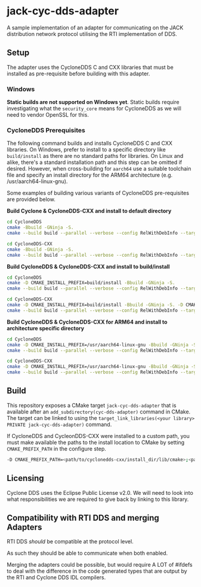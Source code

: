 # jack-cyc-dds-adapter

A sample implementation of an adapter for communicating on the JACK
distribution network protocol utilising the RTI implementation of DDS.

## Setup

The adapter uses the CycloneDDS C and CXX libraries that must be installed as
pre-requisite before building with this adapter.

### Windows

**Static builds are not supported on Windows yet**. Static builds require
investigating what the `security_core` means for CycloneDDS as we will need to
vendor OpenSSL for this.

### CycloneDDS Prerequisites

The following command builds and installs CycloneDDS C and CXX libraries. On
Windows, prefer to install to a specific directory like `build/install` as there
are no standard paths for libraries. On Linux and alike, there's a standard
installation path and this step can be omitted if desired. However, when
cross-building for `aarch64` use a suitable toolchain file and specify an
install directory for the ARM64 architecture (e.g. /usr/aarch64-linux-gnu).

Some examples of building various variants of CycloneDDS pre-requisites are
provided below.

**Build Cyclone & CycloneDDS-CXX and install to default directory**

```bash
cd CycloneDDS
cmake -Bbuild -GNinja -S.
cmake --build build --parallel --verbose --config RelWithDebInfo --target install

cd CycloneDDS-CXX
cmake -Bbuild -GNinja -S.
cmake --build build --parallel --verbose --config RelWithDebInfo --target install
```

**Build CycloneDDS & CycloneDDS-CXX and install to build/install**

```bash
cd CycloneDDS
cmake -D CMAKE_INSTALL_PREFIX=build/install -Bbuild -GNinja -S.
cmake --build build --parallel --verbose --config RelWithDebInfo --target install

cd CycloneDDS-CXX
cmake -D CMAKE_INSTALL_PREFIX=build/install -Bbuild -GNinja -S. -D CMAKE_PREFIX_PATH=<path/to/cyclonedds/install_dir>
cmake --build build --parallel --verbose --config RelWithDebInfo --target install
```

**Build CycloneDDS & CycloneDDS-CXX for ARM64 and install to architecture specific directory**

```bash
cd CycloneDDS
cmake -D CMAKE_INSTALL_PREFIX=/usr/aarch64-linux-gnu -Bbuild -GNinja -S. --toolchain <path/to/toolchain/toolchain-aarch64.cmake>
cmake --build build --parallel --verbose --config RelWithDebInfo --target install

cd CycloneDDS-CXX
cmake -D CMAKE_INSTALL_PREFIX=/usr/aarch64-linux-gnu -Bbuild -GNinja -S. --toolchain <path/to/toolchain/toolchain-aarch64.cmake>
cmake --build build --parallel --verbose --config RelWithDebInfo --target install
```

## Build

This repository exposes a CMake target `jack-cyc-dds-adapter` that is available
after an `add_subdirectory(cyc-dds-adapter)` command in CMake. The target can be
linked to using the
`target_link_libraries(<your library> PRIVATE jack-cyc-dds-adapter)` command.

If CycloneDDS and CycleonDDS-CXX were installed to a custom path, you must
make available the paths to the install location to CMake by setting
`CMAKE_PREFIX_PATH` in the configure step.

```bash
-D CMAKE_PREFIX_PATH=<path/to/cyclonedds-cxx/install_dir/lib/cmake>;<path/to/cyclonedds/install_dir/lib/cmake>
```

## Licensing

Cyclone DDS uses the Eclipse Public License v2.0. We will need to look into what
responsibilities we are required to give back by linking to this library.

## Compatibility with RTI DDS and merging Adapters

RTI DDS *should* be compatible at the protocol level.

As such they should be able to communicate when both enabled.

Merging the adapters could be possible, but would require A LOT of #ifdefs to
deal with the difference in the code generated types that are output by the RTI
and Cyclone DDS IDL compilers.


